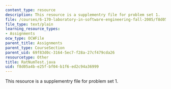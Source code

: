 ```yaml
---
content_type: resource
description: This resource is a supplementry file for problem set 1.
file: /courses/6-170-laboratory-in-software-engineering-fall-2005/f8d05a4be25fbf04b1f6ed2c94a36999_RatNumTest.java
file_type: text/plain
learning_resource_types:
- Assignments
ocw_type: OCWFile
parent_title: Assignments
parent_type: CourseSection
parent_uid: 69f83d0c-3164-5ec7-f28a-27cf479cda26
resourcetype: Other
title: RatNumTest.java
uid: f8d05a4b-e25f-bf04-b1f6-ed2c94a36999
---
```

This resource is a supplementry file for problem set 1.

